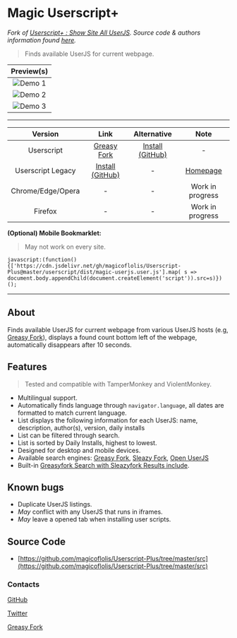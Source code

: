 # Magic Userscript+

*Fork of [Userscript+ : Show Site All UserJS](https://github.com/jae-jae/Userscript-Plus#userscript). Source code & authors information found [here](https://github.com/jae-jae/Userscript-Plus).*

> Finds available UserJS for current webpage.

| Preview(s) |
|:----------:|
![Demo 1](https://raw.githubusercontent.com/magicoflolis/Userscript-Plus/master/asssets/demo1.png)|
![Demo 2](https://raw.githubusercontent.com/magicoflolis/Userscript-Plus/master/asssets/demo2.gif)|
![Demo 3](https://raw.githubusercontent.com/magicoflolis/Userscript-Plus/master/asssets/demo3.gif)|

***

| Version | Link | Alternative | Note |
|:----------:|:----------:|:----------:|:----------:|
Userscript | [Greasy Fork](https://greasyfork.org/scripts/421603) | [Install (GitHub)](https://github.com/magicoflolis/Userscript-Plus/releases/latest/download/magic-userjs.user.js) | -
Userscript Legacy | [Install (GitHub)](https://cdn.jsdelivr.net/gh/magicoflolis/Userscript-Plus@master/archive/magic-userjs.user.js) | - | [Homepage](https://github.com/magicoflolis/Userscript-Plus)
Chrome/Edge/Opera | - | - | Work in progress
Firefox | - | - | Work in progress

**(Optional) Mobile Bookmarklet:**

> May not work on every site.

```JS
javascript:(function(){['https://cdn.jsdelivr.net/gh/magicoflolis/Userscript-Plus@master/userscript/dist/magic-userjs.user.js'].map( s => document.body.appendChild(document.createElement('script')).src=s)})();
```

***

## About

Finds available UserJS for current webpage from various UserJS hosts (e.g, [Greasy Fork](https://greasyfork.org)), displays a found count bottom left of the webpage, automatically disappears after 10 seconds.

## Features

> Tested and compatible with TamperMonkey and ViolentMonkey.

* Multilingual support.
* Automatically finds language through ``navigator.language``, all dates are formatted to match current language.
* List displays the following information for each UserJS: name, description, author(s), version, daily installs
* List can be filtered through search.
* List is sorted by Daily Installs, highest to lowest.
* Designed for desktop and mobile devices.
* Available search engines: [Greasy Fork](https://greasyfork.org), [Sleazy Fork](https://sleazyfork.org), [Open UserJS](https://openuserjs.org)
* Built-in [Greasyfork Search with Sleazyfork Results include](https://greasyfork.org/scripts/23840).

## Known bugs

* Duplicate UserJS listings.
* *May* conflict with any UserJS that runs in iframes.
* *May* leave a opened tab when installing user scripts.

## Source Code

* [https://github.com/magicoflolis/Userscript-Plus/tree/master/src](https://github.com/magicoflolis/Userscript-Plus/tree/master/src)

### Contacts

[GitHub](https://github.com/magicoflolis)

[Twitter](https://twitter.com/for_lollipops)

[Greasy Fork](https://greasyfork.org/users/166061)

